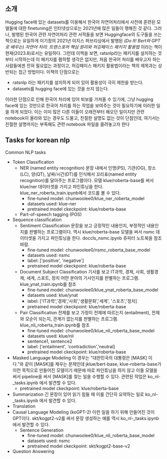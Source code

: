 ## 소개
Hugging face에 있는 datasets를 이용해서 한국어 자연어처리에서 사전에 훈련된 모델들에 대한 finetuning은 인터넷상으로는 2021년에 많은 일들이 행해진 것 같다. 그러나, 발행된 한국어 관련 자연어처리 관련 서적들을 보면 Huggingface의 도구들을 쓰는 책으로는 유일하게 이기창의 2021년 이지스 퍼브리싱에서 발행된 *(Do It! Bert와 GPT로 배우는) 자연어 처리: 트랜스포머 핵심 원리와 허깅페이스 패키지 활용법* 이라는 책이 현재(2023.8)로서는 유일하다. 그런데 이책을 보면, ratsnlp라는 패키지를 설치하는 것부터 시작하는데 이 패키지를 폄하할 생각은 없지만, 처음 한국어 처리를 배우고자 하는 사람들에겐 전혀 필요없는 과정이고, 허깅페이스 패키지 활용법이라는 책의 제목과는 상반되는 접근 방법이다. 이책의 단점으로는

- ratsnlp 라는 패키지를 설치하게 되어 있어 활용성이 극히 제한을 받는다.
- datasets를 hugging face에 있는 것을 쓰지 않는다.

이러한 단점으로 인해 한국어 처리에 있어 퇴보를 가져올 수 있기에, 그냥 hugging face에 있는 것만으로 한국어 처리를 하는 작업을 보여주는 것이 필요하기에 이러한 일을 하게 되었다. 이는 이미 많은 다른 이들이 오래전부터 해오던 일이지만 관련 notebook이 올라와 있는 경우도 드물고, 친절한 설명도 없는 것이 단점인데, 여기서는 친절한 설명까지는 부족해도 관련 notebook 파일을 올려놓고자 한다

## Tasks for korean nlp
Common NLP tasks

- Token Classification
  - NER (named entity recognition)
    문장 내에서 인명(PS), 기관(OG), 장소(LC), 양(QT), 날짜/시간(DT)를 인식해서 꼬리표(named entity recognition)를 달아주는 프로그램이다. 모델 klue/roberta-base를 써서 klue/ner 데이터셋을 가지고 파인튜닝을 한다. klue_ner_roberta_train.ipynb에서 코드를 볼 수 있다. 
    - fine-tuned model: chunwoolee0/klue_ner_roberta_model
    - datasets used: klue-ner
    - pretrained model ckeckpoint: klue/roberta-base
  - Part-of-speech tagging (POS)
- Sequence classification
  - Sentiment Classification
    문장을 보고 긍정적인 내용인지, 부정적인 내용인지를 판별하는 프로그램이다. 역시 klue/roberta-base 모델을 써서 nsmc 데이터셋을 가지고 파인튜닝을 한다. doccls_nsmc.ipynb 쥬피터 노트북을 참조바람.
    - fine-tuned model: chunwoolee0/nsmc_roberta_base_model
    - datasets used: nsmc
    - label: ['positive', 'negative']
    - pretrained model ckeckpoint: klue/roberta-base
  - Document Subject Classification
    기사를 보고 IT과학, 경제, 사회, 생활경제, 세계, 스포트, 정치 어떤 분야의 기사인지를 판별하는 프로그램. klue_ynat_train.ipynb를 참조
    - fine-tuned model: chunwoolee0/klue_ynat_roberta_base_model
    - datasets used: klue/ynat
    - label: ['IT과학','경제','사회','생활문화','세계',
    '스포츠','정치]
    - pretrained model ckeckpoint: klue/roberta-base
  - Pair Classification
    전제를 보고 가정이 전제에 따르는지 (entailment), 전제와 모순이 되는지, 관계가 없는지를 판별하는 프로그램. klue_nli_roberta_train.ipynb를 참조
    - fine-tuned model: chunwoolee0/klue_nli_roberta_base_model
    - datasets used: klue/nli
    - sentence1, sentence2
    - label: ['entailment', 'contradiction','neutral]
    - pretrained model ckeckpoint: klue/roberta-base
- Masked Language Modeling
  이 경우는 "대한민국의 대통령은 [MASK] 이다."와 같이 [MASK]를 채우는 문제인데 jklue/bert-base, klue-roberta-base가 이런 목적으로 만들어진 모델이기 때문에 따로 파인튜닝을 하지 않고 이들 모델을 써서 pipeline을 써서 [MASK]를 찾는 일을 수행할 수 있다. 관련된 작업은 ko_nl-_tasks.ipynb 에서 발견할 수 있다. 
  - pretrained model ckeckpoint: klue/roberta-base
- Summarization
  긴 문장이 있어 읽기 힘들 때 이를 간단히 요약하는 일로 ko_nl-_tasks.ipynb 에서 발견할 수 있다. 
- Translation
- Causal Language Modeling (koGPT-2)
   이런 일을 하기 위해 만들어진 것이 GPT이다. skt/kogpt2-v2를 써서 문장 생성하는 예를 역시 ko_nl-_tasks.ipynb 에서 발견할 수 있다. 
  - Sentence Generation
    - fine-tuned model: chunwoolee0/klue_nli_roberta_base_model
    - datasets used: nsmc
    - pretrained model ckeckpoint: skt/kogpt2-base-v2
- Question Answering


